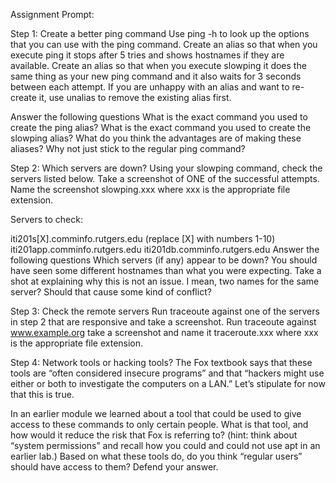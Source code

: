 Assignment Prompt: 

Step 1: Create a better ping command
Use ping -h to look up the options that you can use with the ping command. Create an alias so that when you execute ping it stops after 5 tries and shows hostnames if they are available.
Create an alias so that when you execute slowping it does the same thing as your new ping command and it also waits for 3 seconds between each attempt.
If you are unhappy with an alias and want to re-create it, use unalias to remove the existing alias first.

Answer the following questions
What is the exact command you used to create the ping alias?
What is the exact command you used to create the slowping alias?
What do you think the advantages are of making these aliases? Why not just stick to the regular ping command?

Step 2: Which servers are down?
Using your slowping command, check the servers listed below. Take a screenshot of ONE of the successful attempts. Name the screenshot slowping.xxx where xxx is the appropriate file extension.

Servers to check:

iti201s[X].comminfo.rutgers.edu (replace [X] with numbers 1-10)
iti201app.comminfo.rutgers.edu
iti201db.comminfo.rutgers.edu
Answer the following questions
Which servers (if any) appear to be down?
You should have seen some different hostnames than what you were expecting. Take a shot at explaining why this is not an issue. I mean, two names for the same server? Should that cause some kind of conflict?

Step 3: Check the remote servers
Run traceoute against one of the servers in step 2 that are responsive and take a screenshot.
Run traceoute against www.example.org take a screenshot and name it traceroute.xxx where xxx is the appropriate file extension.

Step 4: Network tools or hacking tools?
The Fox textbook says that these tools are “often considered insecure programs” and that “hackers might use either or both to investigate the computers on a LAN.” Let’s stipulate for now that this is true.

In an earlier module we learned about a tool that could be used to give access to these commands to only certain people. What is that tool, and how would it reduce the risk that Fox is referring to? (hint: think about “system permissions” and recall how you could and could not use apt in an earlier lab.)
Based on what these tools do, do you think “regular users” should have access to them? Defend your answer.
